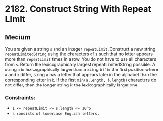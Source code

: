 # 2182. Construct String With Repeat Limit

## Medium

You are given a string `s` and an integer `repeatLimit`. Construct a new string `repeatLimitedString` using the
characters of `s` such that no letter appears more than `repeatLimit` times in a row. You do not have to use all
characters from `s`. Return the lexicographically largest repeatLimitedString possible. A string `a` is
lexicographically larger than a string `b` if in the first position where `a` and `b` differ, string `a` has a letter
that appears later in the alphabet than the corresponding letter in `b`. If the first `min(a.length, b.length)`
characters do not differ, then the longer string is the lexicographically larger one.

### Constraints:

- `1 <= repeatLimit <= s.length <= 10^5`
- `s consists of lowercase English letters.`
